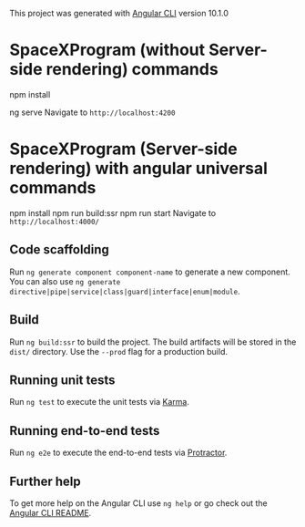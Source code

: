 This project was generated with [Angular CLI](https://github.com/angular/angular-cli) version 10.1.0
# SpaceXProgram (without Server-side rendering) commands
  npm install
  
  ng serve
  Navigate to `http://localhost:4200`

# SpaceXProgram (Server-side rendering) with angular universal commands
  npm install
  npm run build:ssr
  npm run start
  Navigate to `http://localhost:4000/`

## Code scaffolding
Run `ng generate component component-name` to generate a new component. You can also use `ng generate directive|pipe|service|class|guard|interface|enum|module`.

## Build
Run `ng build:ssr` to build the project. The build artifacts will be stored in the `dist/` directory. Use the `--prod` flag for a production build.

## Running unit tests

Run `ng test` to execute the unit tests via [Karma](https://karma-runner.github.io).

## Running end-to-end tests

Run `ng e2e` to execute the end-to-end tests via [Protractor](http://www.protractortest.org/).

## Further help

To get more help on the Angular CLI use `ng help` or go check out the [Angular CLI README](https://github.com/angular/angular-cli/blob/master/README.md).
